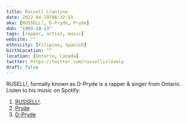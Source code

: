 ```yaml
---
title: Russell Llantino
date: 2022-04-29T06:32:53
aka: [RUSSELL!, D-Pryde, Pryde]
dob: "1993-10-13"
tags: [rapper, artist, music]
website: ""
ethnicity: [Filipino, Spanish]
birthLocation: ""
location: [Ontario, Canada]
twitter: https://twitter.com/russellislovely
draft: false
---
```


RUSELL!, formally known as D-Pryde is a rapper & singer from Ontario.
Listen to his music on Spotify:
1. [RUSSELL!](https://open.spotify.com/artist/1cEcF3RdBDSBjhF5Udcmdb).
2. [Pryde](https://open.spotify.com/artist/2jXkmOvMSrdTP5wmWjezVo?si=H31vfff_RLu153k9mAw22w)
3. [D-Pryde](https://open.spotify.com/artist/6IIV6llD55sJRQNfezyFwq?si=8mEM-T5FQEefqAaVLiSYag)